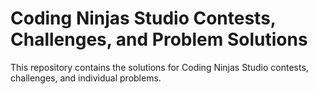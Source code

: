 # Coding Ninjas Studio Contests, Challenges, and Problem Solutions

This repository contains the solutions for Coding Ninjas Studio contests, challenges, and individual problems.

